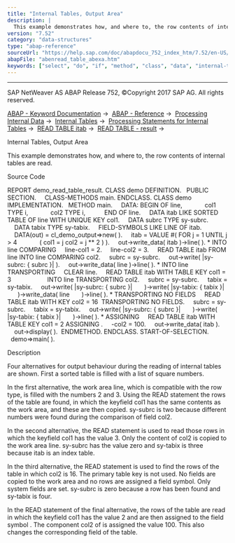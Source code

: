 ```yaml
---
title: "Internal Tables, Output Area"
description: |
  This example demonstrates how, and where to, the row contents of internal tables are read. Source Code REPORT demo_read_table_result. CLASS demo DEFINITION. PUBLIC SECTION. CLASS-METHODS main. ENDCLASS. CLASS demo IMPLEMENTATION. METHOD main. DATA: BEGIN OF line, col1 TYPE i, col2 TYPE i, END OF
version: "7.52"
category: "data-structures"
type: "abap-reference"
sourceUrl: "https://help.sap.com/doc/abapdocu_752_index_htm/7.52/en-US/abenread_table_abexa.htm"
abapFile: "abenread_table_abexa.htm"
keywords: ["select", "do", "if", "method", "class", "data", "internal-table", "field-symbol", "abenread", "table", "abexa"]
---
```


* * *

SAP NetWeaver AS ABAP Release 752, ©Copyright 2017 SAP AG. All rights reserved.

[ABAP - Keyword Documentation](https://help.sap.com/doc/abapdocu_752_index_htm/7.52/en-US/abenabap.htm) →  [ABAP - Reference](https://help.sap.com/doc/abapdocu_752_index_htm/7.52/en-US/abenabap_reference.htm) →  [Processing Internal Data](https://help.sap.com/doc/abapdocu_752_index_htm/7.52/en-US/abenabap_data_working.htm) →  [Internal Tables](https://help.sap.com/doc/abapdocu_752_index_htm/7.52/en-US/abenitab.htm) →  [Processing Statements for Internal Tables](https://help.sap.com/doc/abapdocu_752_index_htm/7.52/en-US/abentable_processing_statements.htm) →  [READ TABLE itab](https://help.sap.com/doc/abapdocu_752_index_htm/7.52/en-US/abapread_table.htm) →  [READ TABLE - result](https://help.sap.com/doc/abapdocu_752_index_htm/7.52/en-US/abapread_table_outdesc.htm) → 

Internal Tables, Output Area

This example demonstrates how, and where to, the row contents of internal tables are read.

Source Code

REPORT demo\_read\_table\_result.
CLASS demo DEFINITION.
  PUBLIC SECTION.
    CLASS-METHODS main.
ENDCLASS.
CLASS demo IMPLEMENTATION.
  METHOD main.
    DATA: BEGIN OF line,
            col1 TYPE i,
            col2 TYPE i,
          END OF line.
    DATA itab LIKE SORTED TABLE OF line WITH UNIQUE KEY col1.
    DATA subrc TYPE sy-subrc.
    DATA tabix TYPE sy-tabix.
    FIELD-SYMBOLS <fs> LIKE LINE OF itab.
    DATA(out) = cl\_demo\_output=>new( ).
    itab = VALUE #( FOR j = 1 UNTIL j > 4
            ( col1 = j col2 = j \*\* 2 ) ).
    out->write\_data( itab )->line( ).
\* INTO line COMPARING
    line-col1 = 2.
    line-col2 = 3.
    READ TABLE itab FROM line INTO line COMPARING col2.
    subrc = sy-subrc.
    out->write( |sy-subrc: { subrc }| ).
    out->write\_data( line )->line( ).
\* INTO line TRANSPORTING
    CLEAR line.
    READ TABLE itab WITH TABLE KEY col1 = 3
                    INTO line TRANSPORTING col2.
    subrc = sy-subrc.
    tabix = sy-tabix.
    out->write( |sy-subrc: { subrc }|
      )->write( |sy-tabix: { tabix }|
      )->write\_data( line
      )->line( ).
\* TRANSPORTING NO FIELDS
    READ TABLE itab WITH KEY col2 = 16  TRANSPORTING NO FIELDS.
    subrc = sy-subrc.
    tabix = sy-tabix.
    out->write( |sy-subrc: { subrc }|
      )->write( |sy-tabix: { tabix }|
      )->line( ).
\* ASSIGNING
    READ TABLE itab WITH TABLE KEY col1 = 2 ASSIGNING <fs>.
    <fs>-col2 = 100.
    out->write\_data( itab ).
    out->display( ).  ENDMETHOD.
ENDCLASS.
START-OF-SELECTION.
  demo=>main( ).

Description

Four alternatives for output behaviour during the reading of internal tables are shown. First a sorted table is filled with a list of square numbers.

In the first alternative, the work area line, which is compatible with the row type, is filled with the numbers 2 and 3. Using the READ statement the rows of the table are found, in which the keyfield col1 has the same contents as the work area, and these are then copied. sy-subrc is two because different numbers were found during the comparison of field col2.

In the second alternative, the READ statement is used to read those rows in which the keyfield col1 has the value 3. Only the content of col2 is copied to the work area line. sy-subrc has the value zero and sy-tabix is three because itab is an index table.

In the third alternative, the READ statement is used to find the rows of the table in which col2 is 16. The primary table key is not used. No fields are copied to the work area and no rows are assigned a field symbol. Only system fields are set. sy-subrc is zero because a row has been found and sy-tabix is four.

In the READ statement of the final alternative, the rows of the table are read in which the keyfield col1 has the value 2 and are then assigned to the field symbol <fs>. The component col2 of <fs> is assigned the value 100. This also changes the corresponding field of the table.